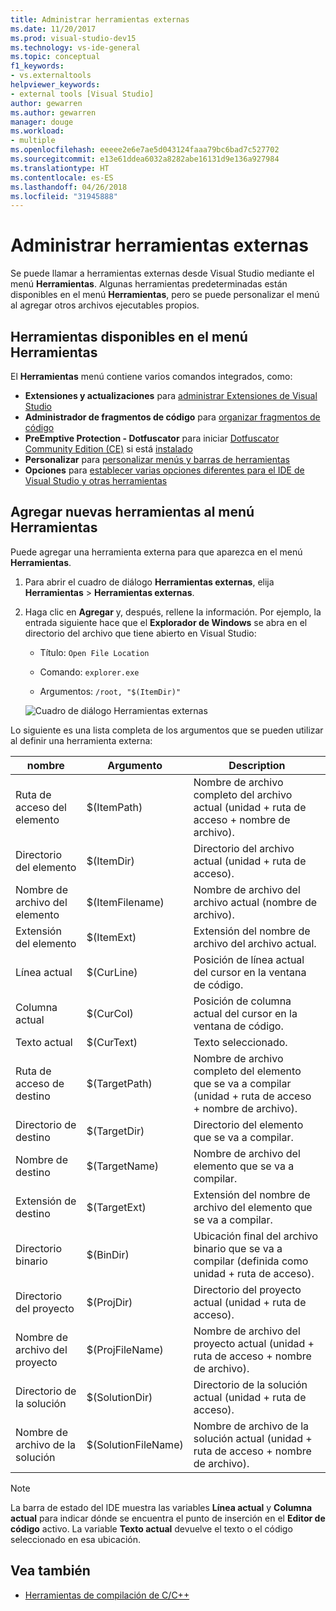 ```yaml
---
title: Administrar herramientas externas
ms.date: 11/20/2017
ms.prod: visual-studio-dev15
ms.technology: vs-ide-general
ms.topic: conceptual
f1_keywords:
- vs.externaltools
helpviewer_keywords:
- external tools [Visual Studio]
author: gewarren
ms.author: gewarren
manager: douge
ms.workload:
- multiple
ms.openlocfilehash: eeeee2e6e7ae5d043124faaa79bc6bad7c527702
ms.sourcegitcommit: e13e61ddea6032a8282abe16131d9e136a927984
ms.translationtype: HT
ms.contentlocale: es-ES
ms.lasthandoff: 04/26/2018
ms.locfileid: "31945888"
---
```

# <a name="manage-external-tools"></a>Administrar herramientas externas

Se puede llamar a herramientas externas desde Visual Studio mediante el menú **Herramientas**. Algunas herramientas predeterminadas están disponibles en el menú **Herramientas**, pero se puede personalizar el menú al agregar otros archivos ejecutables propios.

## <a name="tools-available-on-the-tools-menu"></a>Herramientas disponibles en el menú Herramientas

El **Herramientas** menú contiene varios comandos integrados, como:

* **Extensiones y actualizaciones** para [administrar Extensiones de Visual Studio](finding-and-using-visual-studio-extensions.md)
* **Administrador de fragmentos de código** para [organizar fragmentos de código](code-snippets.md)
* **PreEmptive Protection - Dotfuscator** para iniciar [Dotfuscator Community Edition (CE)](dotfuscator/index.md) si está [instalado](dotfuscator/install.md)
* **Personalizar** para [personalizar menús y barras de herramientas](how-to-customize-menus-and-toolbars-in-visual-studio.md)
* **Opciones** para [establecer varias opciones diferentes para el IDE de Visual Studio y otras herramientas](reference/options-dialog-box-visual-studio.md)

## <a name="add-new-tools-to-the-tools-menu"></a>Agregar nuevas herramientas al menú Herramientas

Puede agregar una herramienta externa para que aparezca en el menú **Herramientas**.

1. Para abrir el cuadro de diálogo **Herramientas externas**, elija **Herramientas** > **Herramientas externas**.

1. Haga clic en **Agregar** y, después, rellene la información. Por ejemplo, la entrada siguiente hace que el **Explorador de Windows** se abra en el directorio del archivo que tiene abierto en Visual Studio:

   * Título: `Open File Location`

   * Comando: `explorer.exe`

   * Argumentos: `/root, "$(ItemDir)"`

   ![Cuadro de diálogo Herramientas externas](media/external-tools-dialog.png)

Lo siguiente es una lista completa de los argumentos que se pueden utilizar al definir una herramienta externa:

|nombre|Argumento|Description|
|----------|--------------|-----------------|
|Ruta de acceso del elemento|$(ItemPath)|Nombre de archivo completo del archivo actual (unidad + ruta de acceso + nombre de archivo).|
|Directorio del elemento|$(ItemDir)|Directorio del archivo actual (unidad + ruta de acceso).|
|Nombre de archivo del elemento|$(ItemFilename)|Nombre de archivo del archivo actual (nombre de archivo).|
|Extensión del elemento|$(ItemExt)|Extensión del nombre de archivo del archivo actual.|
|Línea actual|$(CurLine)|Posición de línea actual del cursor en la ventana de código.|
|Columna actual|$(CurCol)|Posición de columna actual del cursor en la ventana de código.|
|Texto actual|$(CurText)|Texto seleccionado.|
|Ruta de acceso de destino|$(TargetPath)|Nombre de archivo completo del elemento que se va a compilar (unidad + ruta de acceso + nombre de archivo).|
|Directorio de destino|$(TargetDir)|Directorio del elemento que se va a compilar.|
|Nombre de destino|$(TargetName)|Nombre de archivo del elemento que se va a compilar.|
|Extensión de destino|$(TargetExt)|Extensión del nombre de archivo del elemento que se va a compilar.|
|Directorio binario|$(BinDir)|Ubicación final del archivo binario que se va a compilar (definida como unidad + ruta de acceso).|
|Directorio del proyecto|$(ProjDir)|Directorio del proyecto actual (unidad + ruta de acceso).|
|Nombre de archivo del proyecto|$(ProjFileName)|Nombre de archivo del proyecto actual (unidad + ruta de acceso + nombre de archivo).|
|Directorio de la solución|$(SolutionDir)|Directorio de la solución actual (unidad + ruta de acceso).|
|Nombre de archivo de la solución|$(SolutionFileName)|Nombre de archivo de la solución actual (unidad + ruta de acceso + nombre de archivo).|

> [!NOTE]
> La barra de estado del IDE muestra las variables **Línea actual** y **Columna actual** para indicar dónde se encuentra el punto de inserción en el **Editor de código** activo. La variable **Texto actual** devuelve el texto o el código seleccionado en esa ubicación.

## <a name="see-also"></a>Vea también

- [Herramientas de compilación de C/C++](/cpp/build/reference/c-cpp-build-tools)
